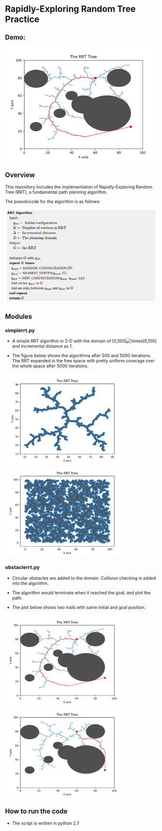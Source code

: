 # Rapidly-Exploring Random Tree Practice

## Demo:

![demo](https://github.com/shangzhouye/rrt-practice/blob/master/Figure_1.png?raw=true)

## Overview

This repository includes the implementation of Rapidly-Exploring Random Tree (RRT), a fundamental path planning algorithm.

The pseudocode for the algorithm is as follows:

![demo](https://github.com/shangzhouye/rrt-practice/blob/master/pseudocode.png?raw=true)

## Modules

### simplerrt.py

- A simple RRT algorithm in 2-D with the domain of [0,100]![$\times$](https://render.githubusercontent.com/render/math?math=%24%5Ctimes%24)[0,100] and incremental distance as 1.

- The figure below shows the algorithma after 500 and 5000 iterations. The RRT expanded in the free space with pretty uniform coverage over the whole space after 5000 iterations.

<p float="left">
  <img src="https://github.com/shangzhouye/rrt-practice/blob/master/Figure_3.png?raw=true" width="400" />
  <img src="https://github.com/shangzhouye/rrt-practice/blob/master/Figure_4.png?raw=true" width="400" /> 
</p>

### obstaclerrt.py

- Circular obstacles are added to the domain. Collision checking is added into the algorithm.

- The algorithm would terminate when it reached the goal, and plot the path.

- The plot below shows two trails with same initial and goal position.

<p float="left">
  <img src="https://github.com/shangzhouye/rrt-practice/blob/master/Figure_1.png?raw=true" width="400" />
  <img src="https://github.com/shangzhouye/rrt-practice/blob/master/Figure_2.png?raw=true" width="400" /> 
</p>

## How to run the code

- The script is written in python 2.7